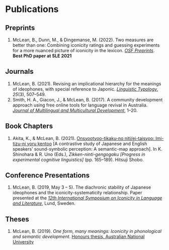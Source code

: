 # Publications

## Preprints

1. McLean, B., Dunn, M., & Dingemanse, M. (2022). Two measures are better than one: Combining iconicity ratings and guessing experiments for a more nuanced picture of iconicity in the lexicon. [*OSF Preprints*](https://doi.org/10.31219/osf.io/rpf6d).  <span class="icon-award" aria-hidden="true"></span> **Best PhD paper at SLE 2021**

## Journals

1. McLean, B. (2021). Revising an implicational hierarchy for the meanings of ideophones, with special reference to Japonic. [*Linguistic Typology*](https://doi.org/10.1515/lingty-2020-2063), *25*(3), 507–549. 
1. Smith, H. A., Giacon, J., & McLean, B. (2017). A community development approach using free online tools for language revival in Australia. [*Journal of Multilingual and Multicultural Development*](https://doi.org/10.1080/01434632.2017.1393429), 1–20.

## Book Chapters

1. Akita, K., & McLean, B. (2021). [Onsyootyoo-tikaku-no niti/ei-taisyoo: Imi-tizu-ni yoru kentoo](https://drive.google.com/file/d/1NhMszLjBaVynXeFuwEa2xtCih-BUd1UP/view) [A contrastive study of Japanese and English speakers’ sound-symbolic perception: A semantic-map approach]. In K. Shinohara & R. Uno (Eds.), *Zikken-ninti-gengogaku [Progress in experimental cognitive linguistics]* (pp. 165–189). Hitsuji Shobo.

## Conference Presentations

1. McLean, B. (2019, May 3 – 5). The diachronic stability of Japanese ideophones and the iconicity-systematicity relationship. Paper presented at the [*12th International Symposium on Iconicity in Language and Literature*](https://konferens.ht.lu.se/fileadmin/user_upload/conference/ill-12/McLean_IIL-12.pdf), Lund, Sweden.

## Theses

1. McLean, B. (2019). *One form, many meanings: Iconicity in phonological and semantic development*. [Honours thesis, Australian National University](https://doi.org/10.25911/5dd659ead7a5e)

   
